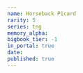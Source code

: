 ```yaml
---
name: Horseback Picard
rarity: 5
series: tng
memory_alpha:
bigbook_tier: -1
in_portal: true
date:
published: true
---
```



